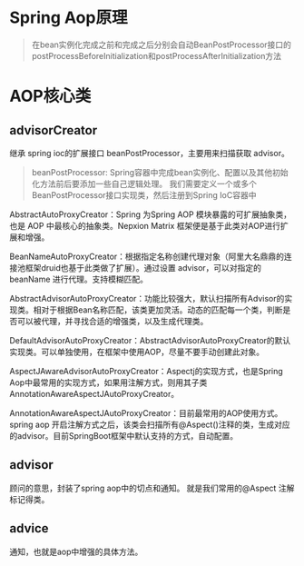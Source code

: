 # Spring Aop原理 

> 在bean实例化完成之前和完成之后分别会自动BeanPostProcessor接口的postProcessBeforeInitialization和postProcessAfterInitialization方法

# AOP核心类

##  advisorCreator

继承 spring ioc的扩展接口 beanPostProcessor，主要用来扫描获取 advisor。

> beanPostProcessor: Spring容器中完成bean实例化、配置以及其他初始化方法前后要添加一些自己逻辑处理。  我们需要定义一个或多个BeanPostProcessor接口实现类，然后注册到Spring IoC容器中

AbstractAutoProxyCreator：Spring 为Spring AOP 模块暴露的可扩展抽象类，也是 AOP 中最核心的抽象类。Nepxion Matrix 框架便是基于此类对AOP进行扩展和增强。

BeanNameAutoProxyCreator：根据指定名称创建代理对象（阿里大名鼎鼎的连接池框架druid也基于此类做了扩展）。通过设置 advisor，可以对指定的 beanName 进行代理。支持模糊匹配。

AbstractAdvisorAutoProxyCreator：功能比较强大，默认扫描所有Advisor的实现类。相对于根据Bean名称匹配，该类更加灵活。动态的匹配每一个类，判断是否可以被代理，并寻找合适的增强类，以及生成代理类。

DefaultAdvisorAutoProxyCreator：AbstractAdvisorAutoProxyCreator的默认实现类。可以单独使用，在框架中使用AOP，尽量不要手动创建此对象。

AspectJAwareAdvisorAutoProxyCreator：Aspectj的实现方式，也是Spring Aop中最常用的实现方式，如果用注解方式，则用其子类AnnotationAwareAspectJAutoProxyCreator。

AnnotationAwareAspectJAutoProxyCreator：目前最常用的AOP使用方式。spring aop 开启注解方式之后，该类会扫描所有@Aspect()注释的类，生成对应的advisor。目前SpringBoot框架中默认支持的方式，自动配置。

##  advisor

顾问的意思，封装了spring aop中的切点和通知。 就是我们常用的@Aspect 注解标记得类。

##  advice

通知，也就是aop中增强的具体方法。
